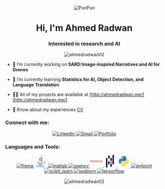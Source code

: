 <p align="center">
  <img src="https://media1.tenor.com/m/FeIs2cPIbHwAAAAC/oyasumi-punpun-walking.gif" alt="PunPun" style="width: 50%;"/>
</p>

<h1 align="center">Hi, I'm Ahmed Radwan</h1>
<h3 align="center">Interested in research and AI</h3>

<p align="center"> <img src="https://komarev.com/ghpvc/?username=ahmedradwan02&label=Profile%20views&color=0e75b6&style=flat" alt="ahmedradwan02" /> </p>

- 🔭 I’m currently working on **SARD:Image-Inspired Narratives and AI for Drones**

- 🌱 I’m currently learning **Statistics for AI, Object Detection, and Language Translation**

- 👨‍💻 All of my projects are available at [http://ahmedradwan.me/](http://ahmedradwan.me/)

- 📄 Know about my experiences [CV]([https://drive.google.com/file/d/1LXwtcmkD2TWHpZt3eROsjtY-IGMJkVt0/view?usp=drivesdk](https://drive.google.com/file/d/1xzufhEPKkLOJUc6Z2lITAzrxC5o-rUCI/view?usp=sharing))

<h3 align="left">Connect with me:</h3>
<p align="center">
  <a href="https://www.linkedin.com/in/ahmedyradwan/">
    <img src="https://img.shields.io/badge/-LinkedIn-blue?style=flat&logo=linkedin&logoColor=white" alt="LinkedIn"/>
  </a>
  <a href="mailto:ahmedyradwan02@gmail.com">
    <img src="https://img.shields.io/badge/-Gmail-D14836?style=flat&logo=gmail&logoColor=white" alt="Gmail"/>
  </a>
  <a href="http://ahmedradwan.me/">
    <img src="https://img.shields.io/badge/-Portfolio-0A66C2?style=flat&logo=About.me&logoColor=white" alt="Portfolio"/>
  </a>
</p>



<h3 align="left">Languages and Tools:</h3>
<p align="center"> <a href="https://www.figma.com/" target="_blank" rel="noreferrer"> <img src="https://www.vectorlogo.zone/logos/figma/figma-icon.svg" alt="figma" width="40" height="40"/> </a> <a href="https://www.java.com" target="_blank" rel="noreferrer"> <img src="https://raw.githubusercontent.com/devicons/devicon/master/icons/java/java-original.svg" alt="java" width="40" height="40"/> </a> <a href="https://www.mathworks.com/" target="_blank" rel="noreferrer"> <img src="https://upload.wikimedia.org/wikipedia/commons/2/21/Matlab_Logo.png" alt="matlab" width="40" height="40"/> </a> <a href="https://opencv.org/" target="_blank" rel="noreferrer"> <img src="https://www.vectorlogo.zone/logos/opencv/opencv-icon.svg" alt="opencv" width="40" height="40"/> </a> <a href="https://www.oracle.com/" target="_blank" rel="noreferrer"> <img src="https://raw.githubusercontent.com/devicons/devicon/master/icons/oracle/oracle-original.svg" alt="oracle" width="40" height="40"/> </a> <a href="https://pandas.pydata.org/" target="_blank" rel="noreferrer"> <img src="https://raw.githubusercontent.com/devicons/devicon/2ae2a900d2f041da66e950e4d48052658d850630/icons/pandas/pandas-original.svg" alt="pandas" width="40" height="40"/> </a> <a href="https://www.python.org" target="_blank" rel="noreferrer"> <img src="https://raw.githubusercontent.com/devicons/devicon/master/icons/python/python-original.svg" alt="python" width="40" height="40"/> </a> <a href="https://pytorch.org/" target="_blank" rel="noreferrer"> <img src="https://www.vectorlogo.zone/logos/pytorch/pytorch-icon.svg" alt="pytorch" width="40" height="40"/> </a> <a href="https://scikit-learn.org/" target="_blank" rel="noreferrer"> <img src="https://upload.wikimedia.org/wikipedia/commons/0/05/Scikit_learn_logo_small.svg" alt="scikit_learn" width="40" height="40"/> </a> <a href="https://seaborn.pydata.org/" target="_blank" rel="noreferrer"> <img src="https://seaborn.pydata.org/_images/logo-mark-lightbg.svg" alt="seaborn" width="40" height="40"/> </a> <a href="https://www.tensorflow.org" target="_blank" rel="noreferrer"> <img src="https://www.vectorlogo.zone/logos/tensorflow/tensorflow-icon.svg" alt="tensorflow" width="40" height="40"/> </a> </p>

<p align="center"><img align="center" src="https://github-readme-stats.vercel.app/api/top-langs?username=ahmedradwan02&show_icons=true&locale=en&layout=compact" alt="ahmedradwan02" /></p>
